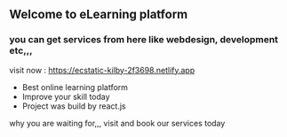 ## Welcome to eLearning platform
### you can get services from here like webdesign, development etc,,,
visit now : https://ecstatic-kilby-2f3698.netlify.app
* Best online learning platform
* Improve your skill today
* Project was build by react.js
 
 why you are waiting for,,, visit and book our services today
